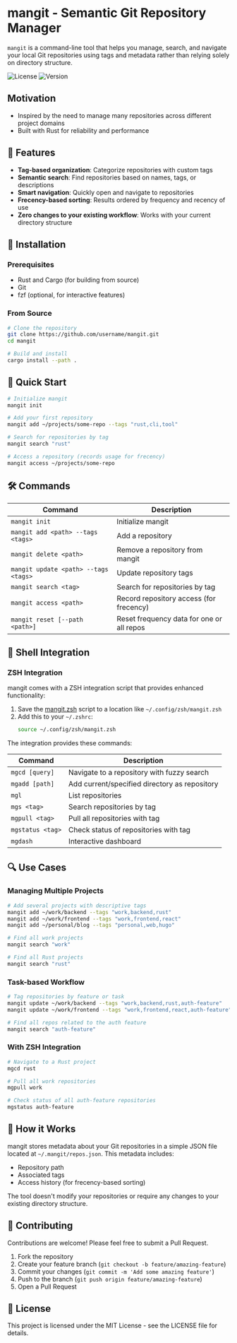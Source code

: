# mangit - Semantic Git Repository Manager

`mangit` is a command-line tool that helps you manage, search, and navigate your local Git repositories using tags and metadata rather than relying solely on directory structure.

![License](https://img.shields.io/badge/license-MIT-blue.svg)
![Version](https://img.shields.io/badge/version-0.1.0-green.svg)

## Motivation

- Inspired by the need to manage many repositories across different project domains
- Built with Rust for reliability and performance

## 🌟 Features

- **Tag-based organization**: Categorize repositories with custom tags
- **Semantic search**: Find repositories based on names, tags, or descriptions
- **Smart navigation**: Quickly open and navigate to repositories
- **Frecency-based sorting**: Results ordered by frequency and recency of use
- **Zero changes to your existing workflow**: Works with your current directory structure

## 🚀 Installation

### Prerequisites

- Rust and Cargo (for building from source)
- Git
- fzf (optional, for interactive features)

### From Source

```bash
# Clone the repository
git clone https://github.com/username/mangit.git
cd mangit

# Build and install
cargo install --path .
```

## 📝 Quick Start

```bash
# Initialize mangit
mangit init

# Add your first repository
mangit add ~/projects/some-repo --tags "rust,cli,tool"

# Search for repositories by tag
mangit search "rust"

# Access a repository (records usage for frecency)
mangit access ~/projects/some-repo
```

## 🛠️ Commands

| Command | Description |
|---------|-------------|
| `mangit init` | Initialize mangit |
| `mangit add <path> --tags <tags>` | Add a repository |
| `mangit delete <path>` | Remove a repository from mangit |
| `mangit update <path> --tags <tags>` | Update repository tags |
| `mangit search <tag>` | Search for repositories by tag |
| `mangit access <path>` | Record repository access (for frecency) |
| `mangit reset [--path <path>]` | Reset frequency data for one or all repos |

## 🔌 Shell Integration

### ZSH Integration

mangit comes with a ZSH integration script that provides enhanced functionality:

1. Save the [mangit.zsh](./mangit.zsh) script to a location like `~/.config/zsh/mangit.zsh`
2. Add this to your `~/.zshrc`:
   ```zsh
   source ~/.config/zsh/mangit.zsh
   ```

The integration provides these commands:

| Command | Description |
|---------|-------------|
| `mgcd [query]` | Navigate to a repository with fuzzy search |
| `mgadd [path]` | Add current/specified directory as repository |
| `mgl` | List repositories |
| `mgs <tag>` | Search repositories by tag |
| `mgpull <tag>` | Pull all repositories with tag |
| `mgstatus <tag>` | Check status of repositories with tag |
| `mgdash` | Interactive dashboard |

## 🔍 Use Cases

### Managing Multiple Projects

```bash
# Add several projects with descriptive tags
mangit add ~/work/backend --tags "work,backend,rust"
mangit add ~/work/frontend --tags "work,frontend,react"
mangit add ~/personal/blog --tags "personal,web,hugo"

# Find all work projects
mangit search "work"

# Find all Rust projects
mangit search "rust"
```

### Task-based Workflow

```bash
# Tag repositories by feature or task
mangit update ~/work/backend --tags "work,backend,rust,auth-feature"
mangit update ~/work/frontend --tags "work,frontend,react,auth-feature"

# Find all repos related to the auth feature
mangit search "auth-feature"
```

### With ZSH Integration

```bash
# Navigate to a Rust project
mgcd rust

# Pull all work repositories
mgpull work

# Check status of all auth-feature repositories
mgstatus auth-feature
```

## 🔄 How it Works

mangit stores metadata about your Git repositories in a simple JSON file located at `~/.mangit/repos.json`. This metadata includes:

- Repository path
- Associated tags
- Access history (for frecency-based sorting)

The tool doesn't modify your repositories or require any changes to your existing directory structure.

## 🤝 Contributing

Contributions are welcome! Please feel free to submit a Pull Request.

1. Fork the repository
2. Create your feature branch (`git checkout -b feature/amazing-feature`)
3. Commit your changes (`git commit -m 'Add some amazing feature'`)
4. Push to the branch (`git push origin feature/amazing-feature`)
5. Open a Pull Request

## 📜 License

This project is licensed under the MIT License - see the LICENSE file for details.
